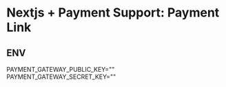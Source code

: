 # Nextjs + Payment Support: Payment Link

## ENV

PAYMENT_GATEWAY_PUBLIC_KEY=""
PAYMENT_GATEWAY_SECRET_KEY=""
